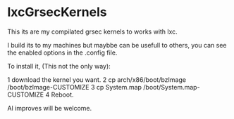 # lxcGrsecKernels
This its are my compilated grsec kernels to works with lxc.

I build its to my machines but maybbe can be usefull to others, you can see the enabled options in the .config file.

To install it, (This not the only way):

1 download the kernel you want.
2 cp arch/x86/boot/bzImage /boot/bzImage-CUSTOMIZE 
3 cp System.map /boot/System.map-CUSTOMIZE
4 Reboot.

Al improves will be welcome.
